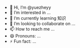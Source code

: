 - 👋 Hi, I’m @yuezheyy
- 👀 I’m interested in ...
- 🌱 I’m currently learning 知识
- 💞️ I’m looking to collaborate on ...
- 📫 How to reach me ...
- 😄 Pronouns: ...
- ⚡ Fun fact: ...

<!---
yuezheyy/yuezheyy is a ✨ special ✨ repository because its `README.md` (this file) appears on your GitHub profile.
You can click the Preview link to take a look at your changes.
--->
